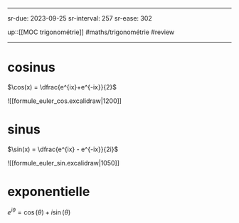 ---
sr-due: 2023-09-25
sr-interval: 257
sr-ease: 302


up::[[MOC trigonométrie]]
#maths/trigonométrie #review 

----


# cosinus
$\cos(x) = \dfrac{e^{ix}+e^{-ix}}{2}$

![[formule_euler_cos.excalidraw|1200]]


# sinus
$\sin(x) = \dfrac{e^{ix} - e^{-ix}}{2i}$

![[formule_euler_sin.excalidraw|1050]]


# exponentielle

$e^{i\theta} = \cos(\theta) + i\sin(\theta)$

